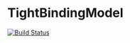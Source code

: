 # TightBindingModel

[![Build Status](https://github.com/MFC2001/TightBindingModel.jl/actions/workflows/CI.yml/badge.svg?branch=master)](https://github.com/MFC2001/TightBindingModel.jl/actions/workflows/CI.yml?query=branch%3Amaster)
